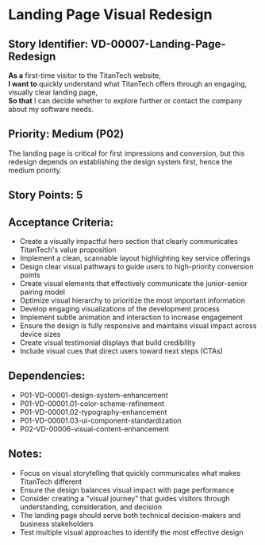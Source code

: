 # Landing Page Visual Redesign

## Story Identifier: VD-00007-Landing-Page-Redesign

**As a** first-time visitor to the TitanTech website,  
**I want to** quickly understand what TitanTech offers through an engaging, visually clear landing page,  
**So that** I can decide whether to explore further or contact the company about my software needs.

## Priority: Medium (P02)
The landing page is critical for first impressions and conversion, but this redesign depends on establishing the design system first, hence the medium priority.

## Story Points: 5

## Acceptance Criteria:
- Create a visually impactful hero section that clearly communicates TitanTech's value proposition
- Implement a clean, scannable layout highlighting key service offerings
- Design clear visual pathways to guide users to high-priority conversion points
- Create visual elements that effectively communicate the junior-senior pairing model
- Optimize visual hierarchy to prioritize the most important information
- Develop engaging visualizations of the development process
- Implement subtle animation and interaction to increase engagement
- Ensure the design is fully responsive and maintains visual impact across device sizes
- Create visual testimonial displays that build credibility
- Include visual cues that direct users toward next steps (CTAs)

## Dependencies:
- P01-VD-00001-design-system-enhancement
- P01-VD-00001.01-color-scheme-refinement
- P01-VD-00001.02-typography-enhancement
- P01-VD-00001.03-ui-component-standardization
- P02-VD-00006-visual-content-enhancement

## Notes:
- Focus on visual storytelling that quickly communicates what makes TitanTech different
- Ensure the design balances visual impact with page performance
- Consider creating a "visual journey" that guides visitors through understanding, consideration, and decision
- The landing page should serve both technical decision-makers and business stakeholders
- Test multiple visual approaches to identify the most effective design
